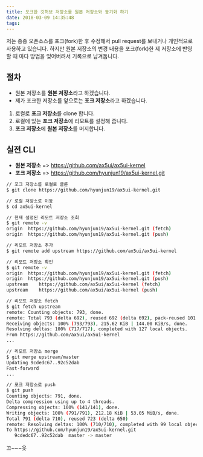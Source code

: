 ```yaml
---
title: 포크한 깃허브 저장소를 원본 저장소와 동기화 하기
date: 2018-03-09 14:35:48
tags:
---
```


저는 종종 오픈소스를 포크(fork)한 후 수정해서 pull request를 보내거나 개인적으로 사용하고 있습니다.
하지만 원본 저장소의 변경 내용을 포크(fork)한 제 저장소에 반영할 때 마다 방법을 잊어버려서 기록으로 남겨둡니다.

## 절차

- 원본 저장소를 **원본 저장소**라고 하겠습니다.
- 제가 포크한 저장소를 앞으로는 **포크 저장소**라고 하겠습니다.

1. 로컬로 **포크 저장소**를 clone 합니다.
1. 로컬에 있는 **포크 저장소**에 리모트를 설정해 줍니다.
1. **포크 저장소**에 **원본 저장소**를 머지합니다.

## 실전 CLI

- **원본 저장소** => https://github.com/ax5ui/ax5ui-kernel
- **포크 저장소** => https://github.com/hyunjun19/ax5ui-kernel.git

```bash
// 포크 저장소를 로컬로 클론
$ git clone https://github.com/hyunjun19/ax5ui-kernel.git

// 로컬 저장소로 이동
$ cd ax5ui-kernel

// 현재 설정된 리모트 저장소 조회
$ git remote -v
origin	https://github.com/hyunjun19/ax5ui-kernel.git (fetch)
origin	https://github.com/hyunjun19/ax5ui-kernel.git (push)

// 리모트 저장소 추가
$ git remote add upstream https://github.com/ax5ui/ax5ui-kernel

// 리모트 저장소 확인
$ git remote -v
origin	https://github.com/hyunjun19/ax5ui-kernel.git (fetch)
origin	https://github.com/hyunjun19/ax5ui-kernel.git (push)
upstream	https://github.com/ax5ui/ax5ui-kernel (fetch)
upstream	https://github.com/ax5ui/ax5ui-kernel (push)

// 리모트 저장소 fetch
$ git fetch upstream
remote: Counting objects: 793, done.
remote: Total 793 (delta 692), reused 692 (delta 692), pack-reused 101
Receiving objects: 100% (793/793), 215.62 KiB | 144.00 KiB/s, done.
Resolving deltas: 100% (717/717), completed with 127 local objects.
From https://github.com/ax5ui/ax5ui-kernel
...

// 리모트 저장소 merge
$ git merge upstream/master
Updating 9cdedc67..92c52dab
Fast-forward
...

// 포크 저장소로 push
$ git push
Counting objects: 791, done.
Delta compression using up to 4 threads.
Compressing objects: 100% (141/141), done.
Writing objects: 100% (791/791), 212.18 KiB | 53.05 MiB/s, done.
Total 791 (delta 710), reused 723 (delta 650)
remote: Resolving deltas: 100% (710/710), completed with 99 local objects.
To https://github.com/hyunjun19/ax5ui-kernel.git
   9cdedc67..92c52dab  master -> master
```

끄~~~읏
